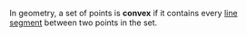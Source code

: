 In geometry, a set of points is **convex** if it contains every [line segment](https://en.wikipedia.org/wiki/Line_segment "Line segment") between two points in the set.